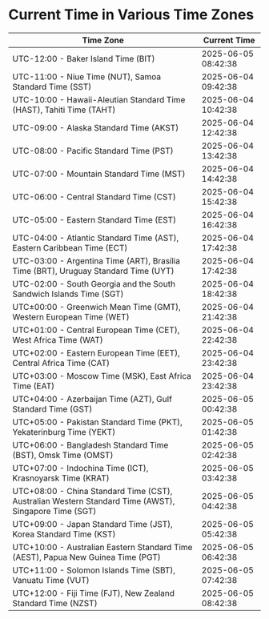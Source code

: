 # Current Time in Various Time Zones

| Time Zone | Current Time |
|-----------|--------------|
| UTC-12:00 - Baker Island Time (BIT) | 2025-06-05 08:42:38 |
| UTC-11:00 - Niue Time (NUT), Samoa Standard Time (SST) | 2025-06-04 09:42:38 |
| UTC-10:00 - Hawaii-Aleutian Standard Time (HAST), Tahiti Time (TAHT) | 2025-06-04 10:42:38 |
| UTC-09:00 - Alaska Standard Time (AKST) | 2025-06-04 12:42:38 |
| UTC-08:00 - Pacific Standard Time (PST) | 2025-06-04 13:42:38 |
| UTC-07:00 - Mountain Standard Time (MST) | 2025-06-04 14:42:38 |
| UTC-06:00 - Central Standard Time (CST) | 2025-06-04 15:42:38 |
| UTC-05:00 - Eastern Standard Time (EST) | 2025-06-04 16:42:38 |
| UTC-04:00 - Atlantic Standard Time (AST), Eastern Caribbean Time (ECT) | 2025-06-04 17:42:38 |
| UTC-03:00 - Argentina Time (ART), Brasília Time (BRT), Uruguay Standard Time (UYT) | 2025-06-04 17:42:38 |
| UTC-02:00 - South Georgia and the South Sandwich Islands Time (SGT) | 2025-06-04 18:42:38 |
| UTC±00:00 - Greenwich Mean Time (GMT), Western European Time (WET) | 2025-06-04 21:42:38 |
| UTC+01:00 - Central European Time (CET), West Africa Time (WAT) | 2025-06-04 22:42:38 |
| UTC+02:00 - Eastern European Time (EET), Central Africa Time (CAT) | 2025-06-04 23:42:38 |
| UTC+03:00 - Moscow Time (MSK), East Africa Time (EAT) | 2025-06-04 23:42:38 |
| UTC+04:00 - Azerbaijan Time (AZT), Gulf Standard Time (GST) | 2025-06-05 00:42:38 |
| UTC+05:00 - Pakistan Standard Time (PKT), Yekaterinburg Time (YEKT) | 2025-06-05 01:42:38 |
| UTC+06:00 - Bangladesh Standard Time (BST), Omsk Time (OMST) | 2025-06-05 02:42:38 |
| UTC+07:00 - Indochina Time (ICT), Krasnoyarsk Time (KRAT) | 2025-06-05 03:42:38 |
| UTC+08:00 - China Standard Time (CST), Australian Western Standard Time (AWST), Singapore Time (SGT) | 2025-06-05 04:42:38 |
| UTC+09:00 - Japan Standard Time (JST), Korea Standard Time (KST) | 2025-06-05 05:42:38 |
| UTC+10:00 - Australian Eastern Standard Time (AEST), Papua New Guinea Time (PGT) | 2025-06-05 06:42:38 |
| UTC+11:00 - Solomon Islands Time (SBT), Vanuatu Time (VUT) | 2025-06-05 07:42:38 |
| UTC+12:00 - Fiji Time (FJT), New Zealand Standard Time (NZST) | 2025-06-05 08:42:38 |
